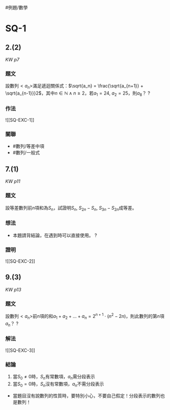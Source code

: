 #例題/數學 
# SQ-1

## 2.(2)
*KW p7*
### 題文
設數列$<a_n>$滿足遞迴關係式：$\sqrt{a_n} = \frac{\sqrt{a_{n+1}} + \sqrt{a_{n-1}}}2$，其中$n \in \mathbb N \land n\ge 2$，若$a_1 = 24,\ a_2 = 25$，則$a_8$？
?
### 作法
![[SQ-EXC-1]]
### 關聯
- #數列/等差中項
- #數列/一般式

## 7.(1)
*KW p11*
### 題文
設等差數列前$n$項和為$S_n$，試證明$S_n,\ S_{2n} - S_n,\ S_{3n} - S_{2n}$成等差。
### 想法
- 本題請背結論，在遇到時可以直接使用。
?
### 證明
![[SQ-EXC-2]]

## 9.(3)
*KW p13*
### 題文
設數列$<a_n>$前$n$項的和$a_1+ a_2 + ... + a_n = 2^{n+1}\cdot (n^2-2n)$，則此數列的第$n$項$a_n$？
?
### 解法
![[SQ-EXC-3]]

### 結論
1. 當$S_0 \not = 0$時，$S_n$有常數項，$a_n$需分段表示
2. 當$S_0 = 0$時，$S_n$沒有常數項，$a_n$不需分段表示
- 當題目沒有說數列的性質時，要特別小心，不要自己假定！分段表示的數列也是數列！